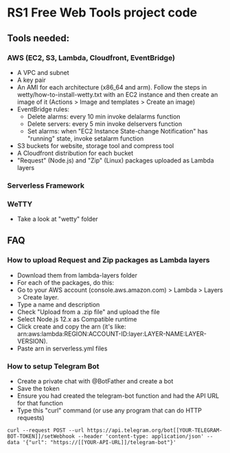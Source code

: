 # RS1 Free Web Tools project code
## Tools needed:
### AWS (EC2, S3, Lambda, Cloudfront, EventBridge)
- A VPC and subnet
- A key pair
- An AMI for each architecture (x86_64 and arm). Follow the steps in wetty/how-to-install-wetty.txt with an EC2 instance and then create an image of it (Actions > Image and templates > Create an image)
- EventBridge rules:
    - Delete alarms: every 10 min invoke delalarms function
    - Delete servers: every 5 min invoke delservers function
    - Set alarms: when "EC2 Instance State-change Notification" has "running" state, invoke setalarm function
- S3 buckets for website, storage tool and compress tool
- A Cloudfront distribution for each bucket
- "Request" (Node.js) and "Zip" (Linux) packages uploaded as Lambda layers

### Serverless Framework

### WeTTY
- Take a look at "wetty" folder


## FAQ
### How to upload Request and Zip packages as Lambda layers
- Download them from lambda-layers folder
- For each of the packages, do this:
- Go to your AWS account (console.aws.amazon.com) > Lambda > Layers > Create layer.
- Type a name and description
- Check "Upload from a .zip file" and upload the file
- Select Node.js 12.x as Compatible runtime
- Click create and copy the arn (it's like: arn:aws:lambda:REGION:ACCOUNT-ID:layer:LAYER-NAME:LAYER-VERSION).
- Paste arn in serverless.yml files

### How to setup Telegram Bot
- Create a private chat with @BotFather and create a bot
- Save the token
- Ensure you had created the telegram-bot function and had the API URL for that function
- Type this "curl" command (or use any program that can do HTTP requests)


```
curl --request POST --url https://api.telegram.org/bot[[YOUR-TELEGRAM-BOT-TOKEN]]/setWebhook --header 'content-type: application/json' --data '{"url": "https://[[YOUR-API-URL]]/telegram-bot"}'
```

